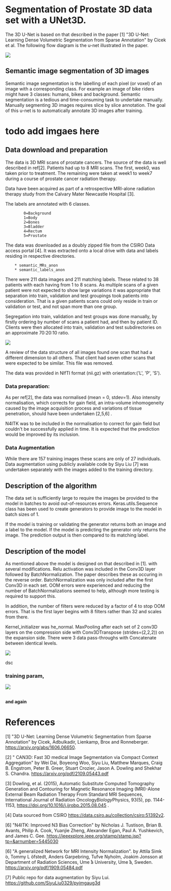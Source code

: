 # Segmentation of Prostate 3D data set with a UNet3D.

The 3D U-Net is based on that described in the paper [1] "3D U-Net: Learning 
Dense Volumetric Segmentation from Sparse Annotation" by Cicek et al.  The 
following flow diagram is the u-net illustrated in the paper.

![](3dunet_Cikek_etal.png)
## Semantic image segmentation of 3D images
Semantic image segmentation is the labelling of each pixel (or voxel) of an 
image with a corresponding class. For example an image of bike riders might 
have 3 classes: humans, bikes and background. Semantic segmentation is a tedious
and time-consuming task to undertake manually. Manually segmenting 3D images
requires slice by slice annotation. The goal of this u-net is to automatically
annotate 3D images after training. 

# todo add imgaes here


## Data download and preparation
The data is 3D MRI scans of prostate cancers. The source of the data is well 
described in ref[2]. Patients had up to 8 MRI scans. The first, week0, was taken 
prior to treatment. The remaining were taken at week1 to week7 during a course 
of prostate cancer radiation therapy.

Data have been acquired as part of a retrospective MRI-alone radiation therapy 
study from the Calvary Mater Newcastle Hospital [3].

The labels are annotated with 6 classes.

            0=Background
            1=Body
            2=Bones
            3=Bladder
            4=Rectum
            5=Prostate

The data was downloaded as a doubly zipped file from the CSIRO Data access 
portal [4].  It was extracted onto a local drive with data and labels residing
in respective directories. 

        * semantic_MRs_anon 
        * semantic_labels_anon 
    
There were 211 data images and 211 matching labels. These related to 38
patients with each having from 1 to 8 scans. As multiple scans of a given 
patient were not expected to show large variations it was appropriate that 
separation into train, validation and test groupings took patients into 
consideration. That is a given patients scans could only reside in train or 
validation or test, and not span more than one group.

Segregation into train, validation and test groups was done manually, by firstly
ordering by number of scans a patient had, and then by patient ID. Clients
were then allocated into train, validation and test subdirectories on an 
approximate 70:20:10 ratio. 


![](train_val_test_allocation.png)

A review of the data structure of all images found one scan that had a different 
dimension to all others. That client had seven other scans that were expected to
be similar. This file was removed. 

The data was provided in NIfTI format (nii.gz) with orientation:('L', 'P', 'S').

### Data preparation:
As per ref[2], the data was normalised (mean = 0, stdev=1). Also intensity 
normalisation, which corrects for gain field, an intra-volume 
inhomogeneity caused by the image acquisition process and variations of tissue
penetration, should have been undertaken [2,5,6] . 

N4ITK was to be included in the normalisation to correct for gain field but
couldn't be successfully applied in time. It is expected that the prediction 
would be improved by its inclusion.

### Data Augmentation
While there are 157 training images these scans are only of 27 individuals. Data
augmentation using publicly available code by Siyu Liu [7] was undertaken
separately with the images added to the training directory.

## Description of the algorithm
The data set is sufficiently large to require the images be provided to the 
model in batches to avoid out-of-resources errors. Keras.utils.Sequence
class has been used to create generators to provide image to the model 
in batch sizes of 1.

If the model is training or validating the generator returns both 
an image and a label to the model. If the model is predicting the
generator only returns the image. The prediction output is then
compared to its matching label. 


## Description of the model

As mentioned above the model is designed on that described in [1]. with several 
modifications. Relu activation was included in the Conv3D layer
followed by BatchNormalization. The paper describes these as occuring in the
reverse order. BatchNormalization was only included after the
first Conv3D in each set. OOM errors were experienced and reducing the 
number of BatchNormalizations seemed to help, although more testing
is required to support this.

In addition, the number of filters were reduced by a factor of 4 to 
stop OOM errors. That is the first layer begins with 8 filters rather than
32 and scales from there. 

Kernel_initializer was he_normal. MaxPooling after each set of 2 conv3D 
layers on the compression side with Conv3DTranspose (strides=(2,2,2)) on the
expansion side. There were 3 data pass-throughs with Concatenate between
identical levels. 


![](unet3d.png)



dsc
### training param, 



![](slice.png)
##  
#### and again


# References
<a id="1">[1]</a>
"3D U-Net: Learning Dense Volumetric Segmentation from Sparse Annotation" by 
Cicek, Adbulkadir, Lienkamp, Brox and Ronneberger. 
https://arxiv.org/abs/1606.06650.

<a id="1">[2]</a>
" CAN3D: Fast 3D medical Image Segmentation via Compact Context Aggregation" by
Wei Dai, Boyeong Woo, Siyu Liu, Matthew Marques, Craig B. Engstrom, Peter B. 
Greer, Stuart Crozier, Jason A. Dowling and Shekhar S. Chandra.
https://arxiv.org/pdf/2109.05443.pdf

<a id="1">[3]</a>
Dowling, et al. (2015), Automatic Substitute Computed Tomography
Generation and Contouring for Magnetic Resonance Imaging (MRI)-Alone External
Beam Radiation Therapy From Standard MRI Sequences, International Journal of
Radiation Oncology*Biology*Physics, 93(5), pp. 1144-1153,
https://doi.org/10.1016/j.ijrobp.2015.08.045 .

<a id="1">[4]</a>
Data sourced from CSIRO
https://data.csiro.au/collection/csiro:51392v2.

<a id="1">[6]</a>
"N4ITK: Improved N3 Bias Correction" by Nicholas J. Tustison, Brian B. Avants, 
Philip A. Cook, Yuanjie Zheng, Alexander Egan, Paul A. Yushkevich, and James C. 
Gee. https://ieeexplore.ieee.org/stamp/stamp.jsp?tp=&arnumber=5445030

<a id="1">[6]</a>
"A generalized Network for MRI Intensity Normalization". by Attila Simk ́o,
Tommy L ̈ofstedt, Anders Garpebring, Tufve Nyholm, Joakim Jonsson at Department
of Radiation Sciences, Ume ̊a University, Ume ̊a, Sweden.
https://arxiv.org/pdf/1909.05484.pdf

<a id="1">[7]</a>
Public repo for data augmentation by Siyu Lui.
https://github.com/SiyuLiu0329/pyimgaug3d

